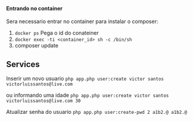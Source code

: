 #### Entrando no container ####
Sera necessario entrar no container para instalar o composer:
1. `docker ps`
Pega o id do conateiner
2.  `docker exec -ti <container_id> sh -c /bin/sh`
2. composer update


## Services

Inserir um novo usuario
`php app.php user:create victor santos victorluissantos@live.com`

ou informando uma idade
`php app.php user:create victor santos victorluissantos@live.com 30`

Atualizar senha do usuario
`php app.php user:create-pwd 2 a1b2.@ a1b2.@`